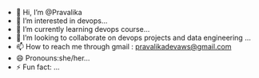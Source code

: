 - 👋 Hi, I’m @Pravalika
- 👀 I’m interested in devops...
- 🌱 I’m currently learning devops course...
- 💞️ I’m looking to collaborate on devops projects and data engineering ...
- 📫 How to reach me through gmail : pravalikadevaws@gmail.com
- 😄 Pronouns:she/her...
- ⚡ Fun fact: ...

<!---
Pravalikadev/Pravalikadev is a ✨ special ✨ repository because its `README.md` (this file) appears on your GitHub profile.
You can click the Preview link to take a look at your changes.
--->
